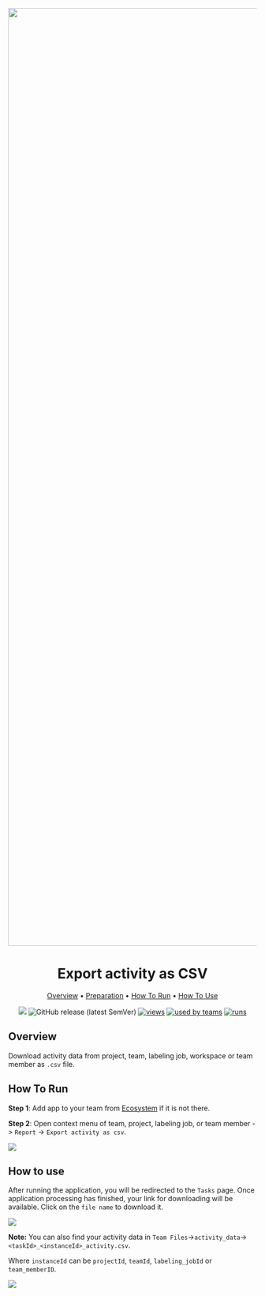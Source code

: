 <div align="center" markdown>
<img src="https://i.imgur.com/1C2S0T5.png" width="1900px"/>


# Export activity as CSV

<p align="center">
  <a href="#Overview">Overview</a> •
  <a href="#Preparation">Preparation</a> •
  <a href="#How-To-Run">How To Run</a> •
  <a href="#How-To-Use">How To Use</a>
</p>


[![](https://img.shields.io/badge/slack-chat-green.svg?logo=slack)](https://supervise.ly/slack)
![GitHub release (latest SemVer)](https://img.shields.io/github/v/release/supervisely-ecosystem/export-activity-as-csv)
[![views](https://app.supervise.ly/public/api/v3/ecosystem.counters?repo=supervisely-ecosystem/export-activity-as-csv&counter=views&label=views)](https://supervise.ly)
[![used by teams](https://app.supervise.ly/public/api/v3/ecosystem.counters?repo=supervisely-ecosystem/export-activity-as-csv&counter=downloads&label=used%20by%20teams)](https://supervise.ly)
[![runs](https://app.supervise.ly/public/api/v3/ecosystem.counters?repo=supervisely-ecosystem/export-activity-as-csv&counter=runs&label=runs&123)](https://supervise.ly)

</div>

## Overview

Download activity data from project, team, labeling job, workspace or team member as `.csv` file.

## How To Run 

**Step 1**: Add app to your team from [Ecosystem](https://ecosystem.supervise.ly/apps/export-activity-as-csv) if it is not there.

**Step 2**: Open context menu of team, project, labeling job, or team member -> `Report` -> `Export activity as csv`. 

<img src="https://i.imgur.com/eHeSzGw.png"/>

## How to use

After running the application, you will be redirected to the `Tasks` page. Once application processing has finished, your link for downloading will be available. Click on the `file name` to download it.

<img src="https://i.imgur.com/ang6yiZ.png"/>

**Note:** You can also find your activity data in `Team Files`->`activity_data`->`<taskId>_<instanceId>_activity.csv`.

Where `instanceId` can be `projectId`, `teamId`, `labeling_jobId` or `team_memberID`.

<img src="https://i.imgur.com/5IJZhQ1.png">
